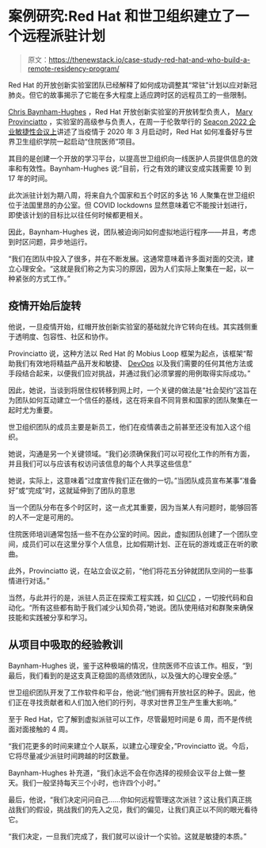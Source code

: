 # 案例研究:Red Hat 和世卫组织建立了一个远程派驻计划

> 原文：<https://thenewstack.io/case-study-red-hat-and-who-build-a-remote-residency-program/>

Red Hat 的开放创新实验室团队已经解释了如何成功调整其“常驻”计划以应对新冠肺炎。但它的故事揭示了它能在多大程度上适应跨时区的远程员工的一些限制。

[Chris Baynham-Hughes](https://www.linkedin.com/in/chrisbh) ，Red Hat 开放创新实验室的开放转型负责人， [Mary Provinciatto](https://www.linkedin.com/in/maryprovinciatto) ，实验室的高级参与负责人，在周一于伦敦举行的 [Seacon 2022 企业敏捷性会议上](https://www.seacom.online/seacon2022)讲述了当疫情于 2020 年 3 月启动时，Red Hat 如何准备好与世界卫生组织学院一起启动“住院医师”项目。

其目的是创建一个开放的学习平台，以提高世卫组织向一线医护人员提供信息的效率和有效性。Baynham-Hughes 说:“目前，行之有效的建议变成实践需要 10 到 17 年的时间。

此次派驻计划为期八周，将来自九个国家和五个时区的多达 16 人聚集在世卫组织位于法国里昂的办公室。但 COVID lockdowns 显然意味着它不能按计划进行，即使该计划的目标比以往任何时候都更相关。

因此，Baynham-Hughes 说，团队被迫询问如何虚拟地运行程序——并且，考虑到时区问题，异步地运行。

“我们在团队中投入了很多，并在不断发展。这通常意味着许多面对面的交流，建立心理安全。“这就是我们称之为实习的原因，因为人们实际上聚集在一起，以一种紧张的方式工作。”

## 疫情开始后旋转

他说，一旦疫情开始，红帽开放创新实验室的基础就允许它转向在线。其实践侧重于透明度、包容性、社区和协作。

Provinciatto 说，这种方法以 Red Hat 的 Mobius Loop 框架为起点，该框架“帮助我们有效地将精益产品开发和敏捷、 [DevOps](https://thenewstack.io/category/devops/) 以及我们需要的任何其他方法或手段结合起来，以便我们应对挑战，并通过我们必须掌握的用例取得实际成功。”

因此，她说，当谈到将居住权转移到网上时，一个关键的做法是“社会契约”这旨在为团队如何互动建立一个信任的基线，这在将来自不同背景和国家的团队聚集在一起时尤为重要。

世卫组织团队的成员主要是新员工，他们在疫情袭击之前甚至还没有加入这个组织。

她说，沟通是另一个关键领域。“我们必须确保我们可以可视化工作的所有方面，并且我们可以与应该有权访问该信息的每个人共享这些信息”

她说，实际上，这意味着“过度宣传我们正在做的一切。”当团队成员宣布某事“准备好”或“完成”时，这就延伸到了团队的意思

当一个团队分布在多个时区时，这一点尤其重要，因为当某人有问题时，能够回答的人不一定是可用的。

住院医师培训通常包括一些不在办公室的时间。因此，虚拟团队创建了一个团队空间，成员们可以在这里分享个人信息，比如假期计划、正在玩的游戏或正在听的歌曲。

此外，Provinciatto 说，在站立会议之前，“他们将花五分钟就团队空间的一些事情进行对话。”

当然，与此并行的是，派驻人员正在探索工程实践，如 [CI/CD](https://thenewstack.io/category/ci-cd/) ，一切按代码和自动化。“所有这些都有助于我们减少认知负荷，”她说。团队使用结对和群聚来确保技能和实践被分享和学习。

## 从项目中吸取的经验教训

Baynham-Hughes 说，鉴于这种极端的情况，住院医师不应该工作。相反，“到最后，我们看到的是这支真正稳固的高绩效团队，以及强大的心理安全感。”

世卫组织团队开发了工作软件和平台，他说:“他们拥有开放社区的种子。因此，他们正在寻找贡献者和人们加入他们的行列，寻求对世界卫生产生重大影响。”

至于 Red Hat，它了解到虚拟派驻可以工作，尽管最短时间是 6 周，而不是传统面对面接触的 4 周。

“我们花更多的时间来建立个人联系，以建立心理安全，”Provinciatto 说。今后，它将尽量减少派驻时间跨越的时区数量。

Baynham-Hughes 补充道，“我们永远不会在你选择的视频会议平台上做一整天。我们一般坚持每天三个小时，也许四个小时。”

最后，他说，“我们决定问问自己……你如何远程管理这次派驻？这让我们真正挑战我们的假设，挑战我们的先入之见，我们的偏见，让我们真正以不同的眼光看待它。

“我们决定，一旦我们完成了，我们就可以设计一个实验。这就是敏捷的本质。”

<svg xmlns:xlink="http://www.w3.org/1999/xlink" viewBox="0 0 68 31" version="1.1"><title>Group</title> <desc>Created with Sketch.</desc></svg>